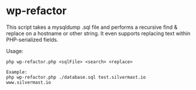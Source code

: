 # wp-refactor
This script takes a mysqldump .sql file and performs a recursive find & replace on a hostname or other string. It even supports replacing text within PHP-serialized fields.

Usage:
```
php wp-refactor.php <sqlFile> <search> <replace>

Example:
php wp-refactor.php ./database.sql test.silvermast.io www.silvermast.io
```
